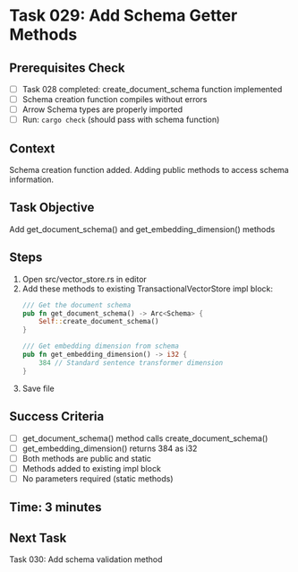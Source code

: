 # Task 029: Add Schema Getter Methods

## Prerequisites Check
- [ ] Task 028 completed: create_document_schema function implemented
- [ ] Schema creation function compiles without errors
- [ ] Arrow Schema types are properly imported
- [ ] Run: `cargo check` (should pass with schema function)

## Context
Schema creation function added. Adding public methods to access schema information.

## Task Objective
Add get_document_schema() and get_embedding_dimension() methods

## Steps
1. Open src/vector_store.rs in editor
2. Add these methods to existing TransactionalVectorStore impl block:
   ```rust
   /// Get the document schema
   pub fn get_document_schema() -> Arc<Schema> {
       Self::create_document_schema()
   }
   
   /// Get embedding dimension from schema
   pub fn get_embedding_dimension() -> i32 {
       384 // Standard sentence transformer dimension
   }
   ```
3. Save file

## Success Criteria
- [ ] get_document_schema() method calls create_document_schema()
- [ ] get_embedding_dimension() returns 384 as i32
- [ ] Both methods are public and static
- [ ] Methods added to existing impl block
- [ ] No parameters required (static methods)

## Time: 3 minutes

## Next Task
Task 030: Add schema validation method